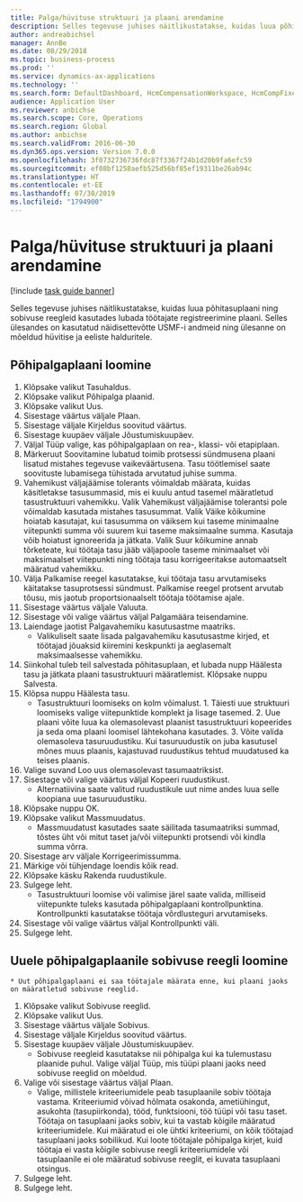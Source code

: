 ```yaml
---
title: Palga/hüvituse struktuuri ja plaani arendamine
description: Selles tegevuse juhises näitlikustatakse, kuidas luua põhitasuplaani ning sobivuse reegleid kasutades lubada töötajate registreerimine plaani.
author: andreabichsel
manager: AnnBe
ms.date: 08/29/2018
ms.topic: business-process
ms.prod: ''
ms.service: dynamics-ax-applications
ms.technology: ''
ms.search.form: DefaultDashboard, HcmCompensationWorkspace, HcmCompFixedPlansPart, HRMCompFixedPlanTable, HRMCompCreateGridDialog, HRCCompGridView, HRMCompEligibility,  HRCCompGrid
audience: Application User
ms.reviewer: anbichse
ms.search.scope: Core, Operations
ms.search.region: Global
ms.author: anbichse
ms.search.validFrom: 2016-06-30
ms.dyn365.ops.version: Version 7.0.0
ms.openlocfilehash: 3f0732736736fdc87f3367f24b1d20b9fa6efc59
ms.sourcegitcommit: ef08bf1258aefb525d56bf85ef19311be26ab94c
ms.translationtype: HT
ms.contentlocale: et-EE
ms.lasthandoff: 07/30/2019
ms.locfileid: "1794900"
---
```

# <a name="develop-salarycompensation-structure-and-plan"></a>Palga/hüvituse struktuuri ja plaani arendamine

[!include [task guide banner](../../includes/task-guide-banner.md)]

Selles tegevuse juhises näitlikustatakse, kuidas luua põhitasuplaani ning sobivuse reegleid kasutades lubada töötajate registreerimine plaani. Selles ülesandes on kasutatud näidisettevõtte USMF-i andmeid ning ülesanne on mõeldud hüvitise ja eeliste halduritele.


## <a name="create-fixed-compensation-plan"></a>Põhipalgaplaani loomine
1. Klõpsake valikut Tasuhaldus.
2. Klõpsake valikut Põhipalga plaanid.
3. Klõpsake valikut Uus.
4. Sisestage väärtus väljale Plaan.
5. Sisestage väljale Kirjeldus soovitud väärtus.
6. Sisestage kuupäev väljale Jõustumiskuupäev.
7. Väljal Tüüp valige, kas põhipalgaplaan on rea-, klassi- või etapiplaan.
8. Märkeruut Soovitamine lubatud toimib protsessi sündmusena plaani lisatud mistahes tegevuse vaikeväärtusena.  Tasu töötlemisel saate soovituste lubamisega tühistada arvutatud juhise summa.
9. Vahemikust väljajäämise tolerants võimaldab määrata, kuidas käsitletakse tasusummasid, mis ei kuulu antud tasemel määratletud tasustruktuuri vahemikku.  Valik Vahemikust väljajäämise tolerantsi pole võimaldab kasutada mistahes tasusummat.  Valik Väike kõikumine hoiatab kasutajat, kui tasusumma on väiksem kui taseme minimaalne viitepunkti summa või suurem kui taseme maksimaalne summa. Kasutaja võib hoiatust ignoreerida ja jätkata.  Valik Suur kõikumine annab tõrketeate, kui töötaja tasu jääb väljapoole taseme minimaalset või maksimaalset viitepunkti ning töötaja tasu korrigeeritakse automaatselt määratud vahemikku.
10. Välja Palkamise reegel kasutatakse, kui töötaja tasu arvutamiseks käitatakse tasuprotsessi sündmust.  Palkamise reegel protsent arvutab tõusu, mis jaotub proportsionaalselt töötaja töötamise ajale.
11. Sisestage väärtus väljale Valuuta.
12. Sisestage või valige väärtus väljal Palgamäära teisendamine.
13. Laiendage jaotist Palgavahemiku kasutusastme maatriks.
    * Valikuliselt saate lisada palgavahemiku kasutusastme kirjed, et töötajad jõuaksid kiiremini keskpunkti ja aeglasemalt maksimaalsesse vahemikku.  
14. Siinkohal tuleb teil salvestada põhitasuplaan, et lubada nupp Häälesta tasu ja jätkata plaani tasustruktuuri määratlemist.  Klõpsake nuppu Salvesta.
15. Klõpsa nuppu Häälesta tasu.
    * Tasustruktuuri loomiseks on kolm võimalust. 1. Täiesti uue struktuuri loomiseks valige viitepunktide komplekt ja lisage tasemed. 2. Uue plaani võite luua ka olemasolevast plaanist tasustruktuuri kopeerides ja seda oma plaani loomisel lähtekohana kasutades. 3. Võite valida olemasoleva tasuruudustiku. Kui tasuruudustik on juba kasutusel mõnes muus plaanis, kajastuvad ruudustikus tehtud muudatused ka teises plaanis.  
16. Valige suvand Loo uus olemasolevast tasumaatriksist.
17. Sisestage või valige väärtus väljal Kopeeri ruudustikust.
    * Alternatiivina saate valitud ruudustikule uut nime andes luua selle koopiana uue tasuruudustiku.  
18. Klõpsake nuppu OK.
19. Klõpsake valikut Massmuudatus.
    * Massmuudatust kasutades saate säilitada tasumaatriksi summad, tõstes üht või mitut taset ja/või viitepunkti protsendi või kindla summa võrra.  
20. Sisestage arv väljale Korrigeerimissumma.
21. Märkige või tühjendage loendis kõik read.
22. Klõpsake käsku Rakenda ruudustikule.
23. Sulgege leht.
    * Tasustruktuuri loomise või valimise järel saate valida, milliseid viitepunkte tuleks kasutada põhipalgaplaani kontrollpunktina.  Kontrollpunkti kasutatakse töötaja võrdlusteguri arvutamiseks.  
24. Sisestage või valige väärtus väljal Kontrollpunkti väli.
25. Sulgege leht.

## <a name="create-an-eligibility-rule-for-the-new-fixed-compensation-plan"></a>Uuele põhipalgaplaanile sobivuse reegli loomine
    * Uut põhipalgaplaani ei saa töötajale määrata enne, kui plaani jaoks on määratletud sobivuse reeglid.  
1. Klõpsake valikut Sobivuse reeglid.
2. Klõpsake valikut Uus.
3. Sisestage väärtus väljale Sobivus.
4. Sisestage väljale Kirjeldus soovitud väärtus.
5. Sisestage kuupäev väljale Jõustumiskuupäev.
    * Sobivuse reegleid kasutatakse nii põhipalga kui ka tulemustasu plaanide puhul.  Valige väljal Tüüp, mis tüüpi plaani jaoks need sobivuse reeglid on mõeldud.  
6. Valige või sisestage väärtus väljal Plaan.
    * Valige, millistele kriteeriumidele peab tasuplaanile sobiv töötaja vastama. Kriteeriumid võivad hõlmata osakonda, ametiühingut, asukohta (tasupiirkonda), tööd, funktsiooni, töö tüüpi või tasu taset. Töötaja on tasuplaani jaoks sobiv, kui ta vastab kõigile määratud kriteeriumidele. Kui määratud ei ole ühtki kriteeriumi, on kõik töötajad tasuplaani jaoks sobilikud. Kui loote töötajale põhipalga kirjet, kuid töötaja ei vasta kõigile sobivuse reegli kriteeriumidele või tasuplaanile ei ole määratud sobivuse reeglit, ei kuvata tasuplaani otsingus.  
7. Sulgege leht.
8. Sulgege leht.

